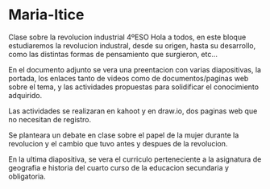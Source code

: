 # Maria-Itice
Clase sobre la revolucion industrial 4ºESO
Hola a todos, en este bloque estudiaremos la revolucion industral, desde su origen, hasta su desarrollo, como las distintas formas de pensamiento que surgieron, etc...

En el documento adjunto se vera una preentacion con varias diapositivas, la portada, los enlaces tanto de videos como de documentos/paginas web sobre el tema, y las actividades propuestas para solidificar el conocimiento adquirido.

Las actividades se realizaran en kahoot y en draw.io, dos paginas web que no necesitan de registro.

Se planteara un debate en clase sobre el papel de la mujer durante la revolucion y el cambio que tuvo antes y despues de la revolucion. 

En la ultima diapositiva, se vera el curriculo perteneciente a la asignatura de geografia e historia del cuarto curso de la educacion secundaria y obligatoria.
